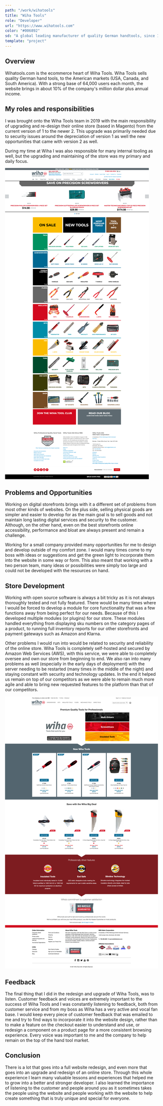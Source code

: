 ```yaml
---
path: "/work/wihatools"
title: "Wiha Tools"
role: "Developer"
url: "https://www.wihatools.com"
color: "#006892"
sd: "A global leading manufacturer of quality German handtools, since 1939"
template: "project"
---
```


## Overview

Wihatools.com is the ecommerce heart of Wiha Tools. Wiha Tools sells quality German hand tools, to the American markets (USA, Canada, and South America). With a strong base of 64,000 users each month, the website brings in about 10% of the company's million dollar plus annual income.

## My roles and responsibilities

I was brought onto the Wiha Tools team in 2019 with the main responsibility of upgrading and re-design their online store (based in Magento) from the current version of 1 to the newer 2. This upgrade was primarily needed due to security issues around the depreciation of version 1 as well the new opportunities that came with version 2 as well.

During my time at Wiha I was also responsible for many internal tooling as well, but the upgrading and maintaining of the store was my primary and daily focus.

![Original version of wihatools.com using Magento 1](./wihatools-original.png)

## Problems and Opportunities

Working on digital storefronts brings with it a different set of problems from most other kinds of websites. On the plus side, selling physical goods are simpler and easier to develop for as the main goal is to sell goods and not maintain long lasting digital services and security to the customer. Although, on the other hand, even on the best storefronts online accessibility, performance and bloat are always present and remain a challenge.

Working for a small company provided many opportunities for me to design and develop outside of my comfort zone. I would many times come to my boss with ideas or suggestions and get the green light to incorporate them into the website in some way or form. This also meant that working with a two person team, many ideas or possibilities were simply too large and could not be developed with the resources on hand.

## Store Development

Working with open source software is always a bit tricky as it is not always thoroughly tested and not fully featured. There would be many times where I would be forced to develop a module for core functionality that was a few functions away from being perfect for our needs. Because of this I developed multiple modules (or plugins) for our store. These modules handled everything from displaying sku numbers on the category pages of a product, to running full inventory reports for our other storefronts and payment gateways such as Amazon and Klarna.

Other problems I would run into would be related to security and reliability of the online store. Wiha Tools is completely self-hosted and secured by Amazon Web Services (AWS), with this service, we were able to completely oversee and own our store from beginning to end. We also ran into many problems as well (especially in the early days of deployment) with the server needing to be restarted (many times in the middle of the night) and staying constant with security and technology updates. In the end it helped us remain on top of our competitors as we were able to remain much more agile and able to bring new requested features to the platform than that of our competitors.

![Current version of wihatools.com featuring the updated Magento 2 framework and design](./wihatools-current.png)

## Feedback

The final thing that I did in the redesign and upgrade of Wiha Tools, was to listen. Customer feedback and voices are extremely important to the success of Wiha Tools and I was constantly listening to feedback, both from customer service and from my boss as Wiha has a very active and vocal fan base. I would keep every piece of customer feedback that was emailed to me and try to find ways to incorporate it into the website design, rather than to make a feature on the checkout easier to understand and use, or redesign a component on a product page for a more consistent browsing experience. Every voice was important to me and the company to help remain on the top of the hand tool market.

## Conclusion

There is a lot that goes into a full website redesign, and even more that goes into an upgrade and redesign of an online store. Through this whole experience I learn many valuable lessons and experiences that helped me to grow into a better and stronger developer. I also learned the importance of listening to the customer and people around you as it sometimes takes the people using the website and people working with the website to help create something that is truly unique and special for everyone.
